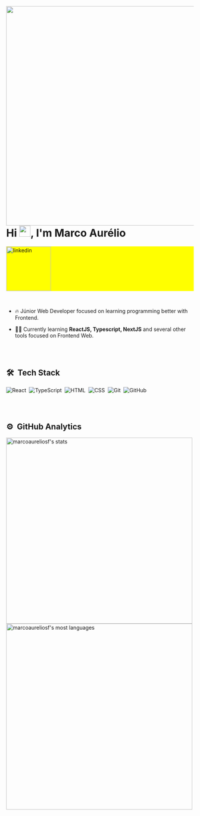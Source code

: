 <img align="right" height="590em" src="https://raw.githubusercontent.com/gist/marcoaureliosf/4ac92977c57a06aba09a7519db5cb8ab/raw/8c73e873853e1da3cd9b5692e702e5cc5636db3a/gitcard.svg"/>
<h1 align="left">Hi <img src="https://raw.githubusercontent.com/kaueMarques/kaueMarques/master/hi.gif" width="30px">, I'm Marco Aurélio</h1>

<p align="left" style="background:yellow">
<a href="https://www.linkedin.com/in/marcoaureliosf/" target="_blank">
  <img  width="120rem" align="center" src="https://img.shields.io/badge/-Marco Aurélio-05122A?style=flat&logo=linkedin" alt="linkedin"/>
</a>
</p>
<br>

- 🔥  Júnior Web Developer focused on learning programming better with Frontend.

- 👨‍💻 Currently learning **ReactJS, Typescript, NextJS** and several other tools focused on Frontend Web.

<br><br>

## 🛠 &nbsp;Tech Stack

![React](https://img.shields.io/badge/-React-05122A?style=flat&logo=react)&nbsp;
![TypeScript](https://img.shields.io/badge/-Typescript-05122A?style=flat&logo=typescript)&nbsp;
![HTML](https://img.shields.io/badge/-HTML-05122A?style=flat&logo=HTML5)&nbsp;
![CSS](https://img.shields.io/badge/-CSS-05122A?style=flat&logo=CSS3&logoColor=1572B6)&nbsp;
![Git](https://img.shields.io/badge/-Git-05122A?style=flat&logo=git)&nbsp;
![GitHub](https://img.shields.io/badge/-GitHub-05122A?style=flat&logo=github)&nbsp;

<br><br>

## ⚙️ &nbsp;GitHub Analytics

<p align="left">
<img align="left" width="500em" src="https://github-readme-stats.vercel.app/api?username=marcoaureliosf&show_icons=true&theme=vision-friendly-dark" alt="marcoaureliosf's stats"/> 
<img width="500em" src="https://github-readme-stats.vercel.app/api/top-langs/?username=marcoaureliosf&layout=compact&theme=vision-friendly-dark" alt="marcoaureliosf's most languages"/>
</p>

<br>

<!--
**marcoaureliosf/marcoaureliosf** is a ✨ _special_ ✨ repository because its `README.md` (this file) appears on your GitHub profile.

Here are some ideas to get you started:

- 🔭 I’m currently working on ...
- 🌱 I’m currently learning ...
- 👯 I’m looking to collaborate on ...
- 🤔 I’m looking for help with ...
- 💬 Ask me about ...
- 📫 How to reach me: ...
- 😄 Pronouns: ...
- ⚡ Fun fact: ...
-->
